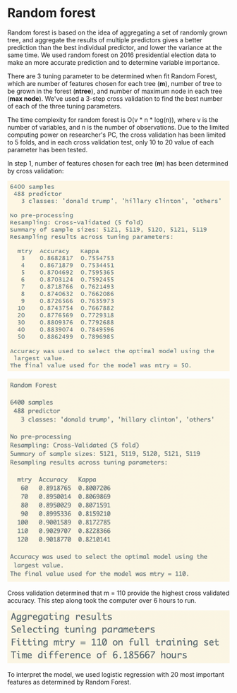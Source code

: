# Random forest

Random forest is based on the idea of aggregating a set of randomly grown tree, and aggregate the results of multiple predictors gives a better prediction than the best individual predictor, and lower the variance at the same time. We used random forest on 2016 presidential election data to make an more accurate prediction and to determine variable importance. 

There are 3 tuning parameter to be determined when fit Random Forest, which are number of features chosen for each tree (**m**), number of tree to be grown in the forest (**ntree**), and number of maximum node in each tree (**max node**). We've used a 3-step cross validation to find the best number of each of the three tuning parameters.

The time complexity for random forest  is O(v * n * log(n)), where v is the number of variables, and n is the number of observations. Due to the limited computing power on researcher's PC, the cross validation has been limited to 5 folds, and in each cross validation test, only 10 to 20 value of each parameter has been tested.

In step 1, number of features chosen for each tree (**m**) has been determined by cross validation:

![](cv_mtry1.PNG)

![](cv_mtry2.PNG)

Cross validation determined that m = 110 provide the highest cross validated accuracy. This step along took the computer over 6 hours to run.

![](cv_mtry_time.PNG)

To interpret the model, we used logistic regression with 20 most important features as determined by Random Forest.
